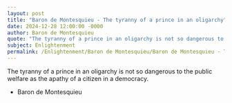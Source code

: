 ```yaml
---
layout: post
title: "Baron de Montesquieu - The tyranny of a prince in an oligarchy"
date: 2024-12-28 12:00:00 -0000
author: Baron de Montesquieu
quote: "The tyranny of a prince in an oligarchy is not so dangerous to the public welfare as the apathy of a citizen in a democracy."
subject: Enlightenment
permalink: /Enlightenment/Baron de Montesquieu/Baron de Montesquieu - The tyranny of a prince in an oligarchy
---
```


The tyranny of a prince in an oligarchy is not so dangerous to the public welfare as the apathy of a citizen in a democracy.

- Baron de Montesquieu
